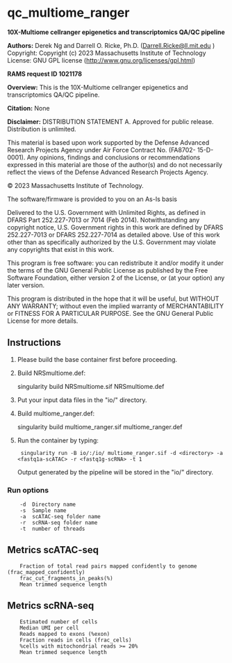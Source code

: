 # qc_multiome_ranger

**10X-Multiome cellranger epigenetics and transcriptomics QA/QC pipeline**

**Authors:** Derek Ng and Darrell O. Ricke, Ph.D.  (Darrell.Ricke@ll.mit.edu )
  Copyright:  Copyright (c) 2023 Massachusetts Institute of Technology 
  License:    GNU GPL license (http://www.gnu.org/licenses/gpl.html)  

**RAMS request ID 1021178**

**Overview:**
This is the 10X-Multiome cellranger epigenetics and transcriptomics QA/QC pipeline. 

**Citation:** None

**Disclaimer:**
DISTRIBUTION STATEMENT A. Approved for public release. Distribution is unlimited.

This material is based upon work supported by the Defense Advanced Research 
Projects Agency under Air Force Contract No. (FA8702- 15-D-0001). Any opinions, 
findings and conclusions or recommendations expressed in this material are 
those of the author(s) and do not necessarily reflect the views of the 
Defense Advanced Research Projects Agency.

© 2023 Massachusetts Institute of Technology.

The software/firmware is provided to you on an As-Is basis

Delivered to the U.S. Government with Unlimited Rights, as defined in DFARS
Part 252.227-7013 or 7014 (Feb 2014). Notwithstanding any copyright notice,
U.S. Government rights in this work are defined by DFARS 252.227-7013 or
DFARS 252.227-7014 as detailed above. Use of this work other than as specifically
authorized by the U.S. Government may violate any copyrights that exist in this work.

This program is free software: you can redistribute it and/or modify
it under the terms of the GNU General Public License as published by
the Free Software Foundation, either version 2 of the License, or
(at your option) any later version.

This program is distributed in the hope that it will be useful,
but WITHOUT ANY WARRANTY; without even the implied warranty of
MERCHANTABILITY or FITNESS FOR A PARTICULAR PURPOSE.  See the
GNU General Public License for more details.


## Instructions

1. Please build the base container first before proceeding.

2. Build NRSmultiome.def: 

    singularity build NRSmultiome.sif NRSmultiome.def

3. Put your input data files in the "io/" directory.

4. Build multiome_ranger.def: 

    singularity build multiome_ranger.sif multiome_ranger.def

5. Run the container by typing:

    	singularity run -B io/:/io/ multiome_ranger.sif -d <directory> -a <fastq1a-scATAC> -r <fastq1g-scRNA> -t 1

   Output generated by the pipeline will be stored in the "io/" directory.

### Run options
```
    -d  Directory name
    -s  Sample name
    -a  scATAC-seq folder name
    -r  scRNA-seq folder name
    -t  number of threads
```
## Metrics scATAC-seq
```
    Fraction of total read pairs mapped confidently to genome (frac_mapped_confidently)
    frac_cut_fragments_in_peaks(%)
    Mean trimmed sequence length
```
## Metrics scRNA-seq
```
    Estimated number of cells
    Median UMI per cell
    Reads mapped to exons (%exon)
    Fraction reads in cells (frac_cells)
    %cells with mitochondrial reads >= 20%
    Mean trimmed sequence length
```
